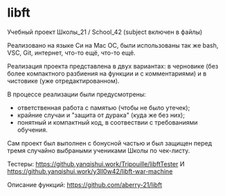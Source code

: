 # libft

Учебный проект Школы_21 / School_42 (subject включен в файлы)

Реализовано на языке Си на Mac OC, были использованы так же bash, VSC, Git, интернет, что-то ещё, что-то ещё.

Реализация проекта представлена в двух вариантах: в черновике (без более компактного разбиения на функции и с комментариями) и в чистовике (уже отредактированном).

В процессе реализации были предусмотрены:
- ответственная работа с памятью (чтобы не было утечек);
- крайние случаи и "защита от дурака" (куда же без них);
- понятный и компактный код, в соотвествии с требованиями обучения.

Сам проект был выполнен с бонусной частью и был защищен перед тремя случайно выбраными учениками Школы по чек-листу.

Тестеры:
https://github.yanqishui.work/Tripouille/libftTester И https://github.yanqishui.work/y3ll0w42/libft-war-machine

Описание функций: 
https://github.com/aberry-21/libft
